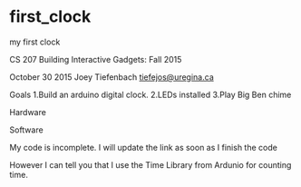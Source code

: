 # first_clock
my first clock


CS 207 Building Interactive Gadgets: Fall 2015

October 30 2015
Joey Tiefenbach
tiefejos@uregina.ca



Goals
1.Build an arduino digital clock.
2.LEDs installed
3.Play Big Ben chime 




Hardware


Software

My code is incomplete. I will update the link as soon as I finish the code

However I can tell you that I use the Time Library from Ardunio for counting time.






